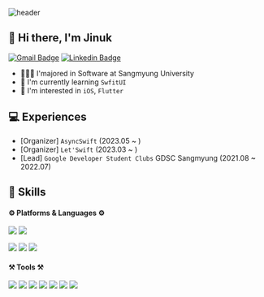 ![header](https://capsule-render.vercel.app/api?type=waving&color=timeGradient&height=250&section=header&text=JJinuk%20&fontSize=100&descAlignY=51&descAlign=62)


## 👋 Hi there, I'm Jinuk
<p>

[![Gmail Badge](https://img.shields.io/badge/Gmail-d14836?style=flat-square&logo=Gmail&logoColor=white&link=mailto:jitoor610@gmail.com)](mailto:jitoor610@gmail.com)
[![Linkedin Badge](https://img.shields.io/badge/-LinkedIn-1877F2?style=flat-square&logo=LinkedIn&logoColor=white&link=https://www.linkedin.com/in/jinuk/)](https://www.linkedin.com/in/jinuk/)
<!-- [![Linkedin Badge](https://img.shields.io/badge/-LinkedIn-blue?style=flat-square&logo=Linkedin&logoColor=white&link=https://www.facebook.com/profile.php?id=100001307603814)](https://www.facebook.com/profile.php?id=100001307603814) -->

</p>

- 👨🏻‍💻 I'majored in Software at Sangmyung University
- 🌱 I'm currently learning `SwfitUI`
- 🔭 I'm interested in `iOS`, `Flutter` 


## 💻 Experiences
- [Organizer] `AsyncSwift` (2023.05 ~ )
- [Organizer] `Let'Swift` (2023.03 ~ )
- [Lead] `Google Developer Student Clubs` GDSC Sangmyung (2021.08 ~ 2022.07)
  
## 💪 Skills

#### ⚙️ Platforms & Languages ⚙️

<p>
<img src="https://img.shields.io/badge/iOS-000000?style=flat-square&logo=apple&logoColor=white"/>
<img src="https://img.shields.io/badge/Flutter-02569B?style=flat-square&logo=flutter&logoColor=white"/>
</p>
<p>
<img src="https://img.shields.io/badge/Python-3776AB?style=flat-square&logo=Python&logoColor=white"/>
<img src="https://img.shields.io/badge/Swift-F05138?style=flat-square&logo=Swift&logoColor=white"/>
<img src="https://img.shields.io/badge/Dart-0175C2?style=flat-square&logo=dart&logoColor=white"/>
</p>

#### ⚒️ Tools ⚒️
<p>
<img src="https://img.shields.io/badge/Xcode-147EFB?style=flat-square&logo=Xcode&logoColor=white"/>
<img src="https://img.shields.io/badge/VSCode-007ACC?style=flat-square&logo=VisualStudioCode&logoColor=white"/>
<img src="https://img.shields.io/badge/Firebase-FFCA28?style=flat-square&logo=Firebase&logoColor=white"/>
<img src="https://img.shields.io/badge/Git-F05032?style=flat-square&logo=Git&logoColor=white"/>
<img src="https://img.shields.io/badge/GitKraken-179287?style=flat-square&logo=GitKraken&logoColor=white"/>
<img src="https://img.shields.io/badge/Figma-F24E1E?style=flat-square&logo=Figma&logoColor=white"/>
<img src="https://img.shields.io/badge/Notion-000000?style=flat-square&logo=Notion&logoColor=white"/>
</p>
